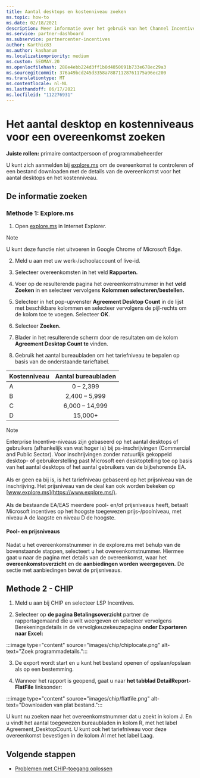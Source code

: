 ```yaml
---
title: Aantal desktops en kostenniveau zoeken
ms.topic: how-to
ms.date: 02/18/2021
description: Meer informatie over het gebruik van het Channel Incentives Platform (CHIP) om de informatie over het aantal desktops en het kostenniveau voor een overeenkomst te vinden.
ms.service: partner-dashboard
ms.subservice: partnercenter-incentives
author: Karthic83
ms.author: kashanum
ms.localizationpriority: medium
ms.custom: SEOMAY.20
ms.openlocfilehash: 288e4ebb224d3ff1b0d4050691b733e678ec29a3
ms.sourcegitcommit: 376a49bcd245d3358a78871128761175a96ec200
ms.translationtype: MT
ms.contentlocale: nl-NL
ms.lasthandoff: 06/17/2021
ms.locfileid: "112276931"
---
```

# <a name="locate-the-desktop-count-and-fee-level-for-an-agreement"></a>Het aantal desktop en kostenniveaus voor een overeenkomst zoeken

**Juiste rollen:** primaire contactpersoon of programmabeheerder

U kunt zich aanmelden bij [explore.ms](https://www.explore.ms/) om de overeenkomst te controleren of een bestand downloaden met de details van de overeenkomst voor het aantal desktops en het kostenniveau.

## <a name="to-locate-the-information"></a>De informatie zoeken

### <a name="method-1--explorems"></a>Methode 1: Explore.ms

1. Open [explore.ms](https://www.explore.ms/) in Internet Explorer. 

>[!Note]
>U kunt deze functie niet uitvoeren in Google Chrome of Microsoft Edge.

2. Meld u aan met uw werk-/schoolaccount of live-id.  

3. Selecteer overeenkomsten **in** het veld **Rapporten.**

4. Voer op de resulterende pagina het overeenkomstnummer in het **veld Zoeken** in en selecteer vervolgens **Kolommen selecteren/bestellen.**

5. Selecteer in het pop-upvenster **Agreement Desktop Count** in de lijst met beschikbare kolommen en selecteer vervolgens de pijl-rechts om de kolom toe te voegen. Selecteer **OK**.

6. Selecteer **Zoeken.**

7. Blader in het resulterende scherm door de resultaten om de kolom **Agreement Desktop Count te** vinden. 

8. Gebruik het aantal bureaubladen om het tariefniveau te bepalen op basis van de onderstaande tarieftabel.  

| Kostenniveau | Aantal bureaubladen |
| ------ | :-----------: |
|  A | 0 – 2,399    |
|  B | 2,400 – 5,999    |
|  C | 6,000 – 14,999    |
|  D | 15,000+   |

>[!NOTE]
>Enterprise Incentive-niveaus zijn gebaseerd op het aantal desktops of gebruikers (afhankelijk van wat hoger is) bij ps-inschrijvingen (Commercial and Public Sector). Voor inschrijvingen zonder natuurlijk gekoppeld desktop- of gebruikerstelling past Microsoft een desktoptelling toe op basis van het aantal desktops of het aantal gebruikers van de bijbehorende EA. <br><br>Als er geen ea bij is, is het tariefniveau gebaseerd op het prijsniveau van de inschrijving. Het prijsniveau van de deal kan ook worden bekeken op [www.explore.ms](https://www.explore.ms/). <br><br>Als de bestaande EA/EAS meerdere pool- en/of prijsniveaus heeft, betaalt Microsoft incentives op het hoogste toegewezen prijs-/poolniveau, met niveau A de laagste en niveau D de hoogste.

#### <a name="pool-and-pricing-levels"></a>Pool- en prijsniveaus

Nadat u het overeenkomstnummer in de explore.ms met behulp van de bovenstaande stappen, selecteert u het overeenkomstnummer. Hiermee gaat u naar de pagina met details van de overeenkomst, waar het **overeenkomstoverzicht** en de **aanbiedingen worden weergegeven.** De sectie met aanbiedingen bevat de prijsniveaus.

## <a name="method-2---chip"></a>Methode 2 - CHIP

1. Meld u aan bij CHIP en selecteer LSP Incentives.

2. Selecteer op **de pagina Betalingsoverzicht** partner de rapportagemaand die u wilt weergeven en selecteer vervolgens Berekeningsdetails in de vervolgkeuzekeuzepagina **onder Exporteren naar Excel:** 

:::image type="content" source="images/chip/chiplocate.png" alt-text="Zoek programmadetails.":::

3. De export wordt start en u kunt het bestand openen of opslaan/opslaan als op een bestemming.

4. Wanneer het rapport is geopend, gaat u naar **het tabblad DetailReport-FlatFile** linksonder:

:::image type="content" source="images/chip/flatfile.png" alt-text="Downloaden van plat bestand.":::

U kunt nu zoeken naar het overeenkomstnummer dat u zoekt in kolom J. En u vindt het aantal toegewezen bureaubladen in kolom R, met het label Agreement_DesktopCount. U kunt ook het tariefniveau voor deze overeenkomst bevestigen in de kolom AI met het label Laag.

## <a name="next-steps"></a>Volgende stappen

- [Problemen met CHIP-toegang oplossen](chip-access-trouble.md)
